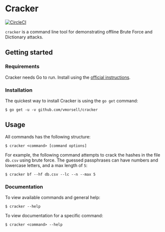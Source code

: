 # Cracker

[![CircleCI](https://circleci.com/gh/vmorsell/cracker.svg?style=shield)](https://circleci.com/gh/vmorsell/cracker)

`cracker` is a command line tool for demonstrating offline Brute Force and Dictionary attacks.

## Getting started

### Requirements

Cracker needs Go to run. Install using the [official instructions](https://golang.org/doc/install).

### Installation

The quickest way to install Cracker is using the `go get` command:

```
$ go get -u -v github.com/vmorsell/cracker
```

## Usage

All commands has the following structure:

```
$ cracker <command> [command options]
```

For example, the following command attempts to crack the hashes in the file `db.csv` using brute force. The guessed passphrases can have numbers and lowercase letters, and a max length of `5`:

```
$ cracker bf --hf db.csv --lc --n --max 5
```

### Documentation

To view available commands and general help:

```
$ cracker --help
```

To view documentation for a specific command:

```
$ cracker <command> --help
```
